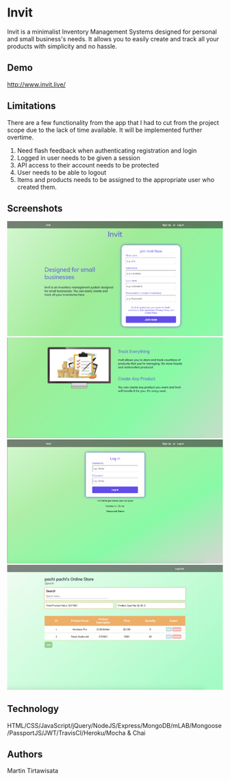 # Invit
Invit is a minimalist Inventory Management Systems designed for personal and small business's needs. It allows you to easily create and track all your products with simplicity and no hassle. 
## Demo
http://www.invit.live/

## Limitations
There are a few functionality from the app that I had to cut from the project scope due to the lack of time available. It will be implemented further overtime.
1) Need flash feedback when authenticating registration and login
2) Logged in user needs to be given a session
3) API access to their account needs to be protected 
4) User needs to be able to logout
5) Items and products needs to be assigned to the appropriate user who created them. 
 
## Screenshots
![](png/registerpage.png)
![](png/landing.png)
![](png/loginpage.png)
![](png/userpage.png)

 
## Technology
HTML/CSS/JavaScript/jQuery/NodeJS/Express/MongoDB/mLAB/Mongoose/PassportJS/JWT/TravisCI/Heroku/Mocha & Chai

## Authors
Martin Tirtawisata
 
